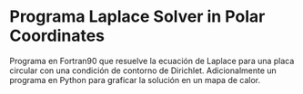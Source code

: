 # Programa Laplace Solver in Polar Coordinates

Programa en Fortran90 que resuelve la ecuación de Laplace 
para una placa circular con una condición de contorno de 
Dirichlet.
Adicionalmente un programa en Python para graficar la 
solución en un mapa de calor.
